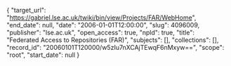 {
  "target_url": "https://gabriel.lse.ac.uk/twiki/bin/view/Projects/FAR/WebHome", 
  "end_date": null, 
  "date": "2006-01-01T12:00:00", 
  "slug": 4096009, 
  "publisher": "lse.ac.uk", 
  "open_access": true, 
  "npld": true, 
  "title": "Federated Access to Repositories (FAR)", 
  "subjects": [], 
  "collections": [], 
  "record_id": "20060101T120000/w5zIu7nXCAjTEwqF6nMxyw==", 
  "scope": "root", 
  "start_date": null
}

